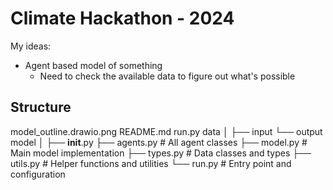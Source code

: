 # Climate Hackathon - 2024
My ideas:
- Agent based model of something
  - Need to check the available data to figure out what's possible


## Structure
model_outline.drawio.png
README.md
run.py
data
│
├── input
└── output
model
│
├── __init__.py
├── agents.py        # All agent classes
├── model.py         # Main model implementation
├── types.py         # Data classes and types
├── utils.py         # Helper functions and utilities
└── run.py          # Entry point and configuration
